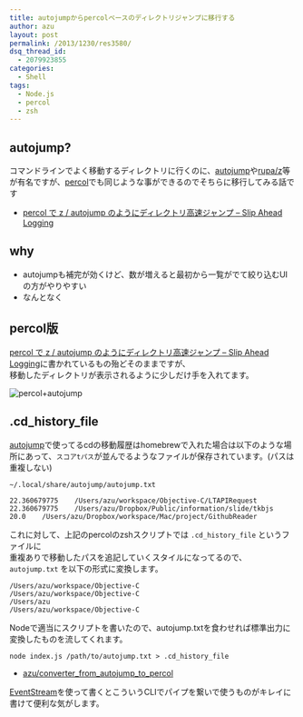 ```yaml
---
title: autojumpからpercolベースのディレクトリジャンプに移行する
author: azu
layout: post
permalink: /2013/1230/res3580/
dsq_thread_id:
  - 2079923855
categories:
  - Shell
tags:
  - Node.js
  - percol
  - zsh
---
```

## autojump?

コマンドラインでよく移動するディレクトリに行くのに、[autojump][1]や[rupa/z][2]等が有名ですが、[percol][3]でも同じような事ができるのでそちらに移行してみる話です

*   [percol で z / autojump のようにディレクトリ高速ジャンプ &#8211; Slip Ahead Logging][4]

## why

*   autojumpも補完が効くけど、数が増えると最初から一覧がでて絞り込むUIの方がやりやすい
*   なんとなく

## percol版

[percol で z / autojump のようにディレクトリ高速ジャンプ &#8211; Slip Ahead Logging][4]に書かれているもの殆どそのままですが、  
移動したディレクトリが表示されるように少しだけ手を入れてます。

![percol+autojump][5]



## .cd\_history\_file

[autojump][1]で使ってるcdの移動履歴はhomebrewで入れた場合は以下のような場所にあって、`スコアtパス`が並んでるようなファイルが保存されています。(パスは重複しない)

`~/.local/share/autojump/autojump.txt`

    22.360679775    /Users/azu/workspace/Objective-C/LTAPIRequest
    22.360679775    /Users/azu/Dropbox/Public/information/slide/tkbjs
    20.0    /Users/azu/Dropbox/workspace/Mac/project/GithubReader
    

これに対して、上記のpercolのzshスクリプトでは `.cd_history_file` というファイルに  
重複ありで移動したパスを追記していくスタイルになってるので、 `autojump.txt` を以下の形式に変換します。

    /Users/azu/workspace/Objective-C
    /Users/azu/workspace/Objective-C
    /Users/azu
    /Users/azu/workspace/Objective-C
    

Nodeで適当にスクリプトを書いたので、autojump.txtを食わせれば標準出力に変換したものを流してくれます。

    node index.js /path/to/autojump.txt > .cd_history_file
    

*   [azu/converter\_from\_autojump\_to\_percol][6]

[EventStream][7]を使って書くとこういうCLIでパイプを繋いで使うものがキレイに書けて便利な気がします。

 [1]: https://github.com/joelthelion/autojump "autojump"
 [2]: https://github.com/rupa/z "rupa/z"
 [3]: https://github.com/mooz/percol "percol"
 [4]: http://stillpedant.hatenablog.com/entry/percol-cd-history "percol で z / autojump のようにディレクトリ高速ジャンプ - Slip Ahead Logging"
 [5]: https://gyazo.com/5bb415e1d591670e45f102fea0987440.gif
 [6]: https://github.com/azu/converter_from_autojump_to_percol "azu/converter_from_autojump_to_percol"
 [7]: https://github.com/dominictarr/event-stream "EventStream"